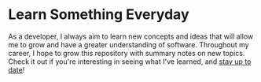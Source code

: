 # Learn Something Everyday
As a developer, I always aim to learn new concepts and ideas that will allow me to grow and have a greater understanding of software. Throughout my career, I hope to grow this repository with summary notes on new topics. Check it out if you're interesting in seeing what I've learned, and [stay up to date](https://github.com/kevintpeng/Learn-Something-Everyday/subscription)!
